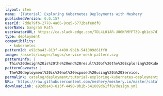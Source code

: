 ```yaml
---
layout: item
name: '[Tutorial] Exploring Kubernetes Deployments with Meshery'
publishedVersion: 0.0.157
userId: 7dde79fb-2778-4a66-9ce5-6772bafe8df8
userName: Sangram Rath
userAvatarURL: https://ca.slack-edge.com/TDL4L01AR-U06KRMYFT39-gb1eb7d163d5-512
type: deployment
compatibility:
  - kubernetes
patternId: e92dba43-813f-4490-9b1b-541009d61ff8
image: /assets/images/logos/service-mesh-pattern.svg
patternInfo: |
  This%20design%20is%20the%20end%20result%20of%20the%20Exploring%20Kubernetes%20Deployments%20with%20Meshery%20tutorial.%20It%20can%20also%20be%20use%20as%20a%20starting%20point%20to%20quick%20demonstrate%20a%20Kubernetes%20Deployment.%20%0A%0AIt%20uses%20the%20meshery-milestone%20image.
patternCaveats: |
  The%20deployment%20is%20not%20exposed%20using%20a%20Service.
permalink: catalog/deployment/tutorial-exploring-kubernetes-deployments-with-meshery-e92dba43-813f-4490-9b1b-541009d61ff8.html
URL: 'https://raw.githubusercontent.com/meshery/meshery.io/master/catalog/e92dba43-813f-4490-9b1b-541009d61ff8/0.0.157/design.yml'
downloadLink: e92dba43-813f-4490-9b1b-541009d61ff8/design.yml
---
```

